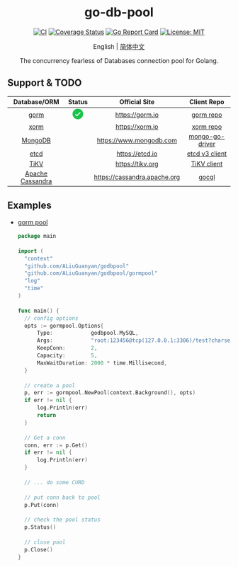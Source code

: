 <div align="center">
<h1>go-db-pool</h1>
</div>
<div align="center">

[![CI][CI-image]][CI-url]
[![Coverage Status][codecov-image]][codecov-url]
[![Go Report Card][go-report-image]][go-report-url]
[![License: MIT][license-image]][license-url]

English | [简体中文](README-zh_CN.md)

The concurrency fearless of Databases connection pool for Golang.

</div>

## Support & TODO
| Database/ORM | Status | Official Site | Client Repo |
| :---: | :---: | :---: | :---: |
| [gorm](https://github.com/ALiuGuanyan/godbpool/gormpool/) | <div align="center"><img src="images/correct.svg" width="24px" height="24px" /></div> | https://gorm.io | [gorm repo](https://github.com/go-gorm/gorm) |
| [xorm]() |  | https://xorm.io | [xorm repo](https://gitea.com/xorm/xorm) |
| [MongoDB]() |  | https://www.mongodb.com | [mongo-go-driver](https://github.com/mongodb/mongo-go-driver) |
| [etcd]() |  | https://etcd.io | [etcd v3 client](https://go.etcd.io/etcd/v3/client) |
| [TiKV]() |  | https://tikv.org | [TiKV client](https://github.com/tikv/client-go) |
| [Apache Cassandra]() |  | https://cassandra.apache.org | [gocql](https://github.com/gocql/gocql) |


## Examples
- [gorm pool](https://github.com/ALiuGuanyan/go-db-pool/blob/master/examples/gorm/main.go)
  ```go
  package main
  
  import (
  	"context"  
  	"github.com/ALiuGuanyan/godbpool"
  	"github.com/ALiuGuanyan/godbpool/gormpool"
  	"log"  
  	"time"
  )
  
  func main() {
  	// config options
  	opts := gormpool.Options{
  		Type:            godbpool.MySQL,
  		Args:            "root:123456@tcp(127.0.0.1:3306)/test?charset=utf8&parseTime=True",
  		KeepConn:        2,
  		Capacity:        5,
  		MaxWaitDuration: 2000 * time.Millisecond,
  	}
  
  	// create a pool  
  	p, err := gormpool.NewPool(context.Background(), opts)
  	if err != nil {
  		log.Println(err)
  		return
  	}
    
    // Get a conn
    conn, err := p.Get()
    if err != nil {
        log.Println(err)
    }
  
    // ... do some CURD
    
    // put conn back to pool 
    p.Put(conn)
  
    // check the pool status
    p.Status()
  
    // close pool
    p.Close()
  }
  ```
 
 
[CI-url]: https://github.com/ALiuGuanyan/go-db-pool/actions?query=workflow%3ACI
[CI-image]: https://img.shields.io/github/workflow/status/ALiuGuanyan/godbpool/CI?style=flat-square
[codecov-image]: https://img.shields.io/codecov/c/gh/ALiuGuanyan/godbpool/master?style=flat-square
[codecov-url]: https://codecov.io/gh/ALiuGuanyan/go-db-pool
[go-report-image]: https://img.shields.io/badge/go%20report-A%2B-brightgreen?style=flat-square
[go-report-url]: https://goreportcard.com/report/github.com/ALiuGuanyan/godbpool
[license-image]: https://img.shields.io/badge/License-MIT-brightgreen.svg?style=flat-square
[license-url]: https://opensource.org/licenses/MIT

